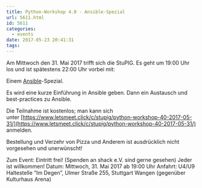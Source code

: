 ```yaml
---
title: Python-Workshop 4.0 - Ansible-Spezial
url: 5611.html
id: 5611
categories:
  - events
date: 2017-05-23 20:41:31
tags:
---
```


Am Mittwoch den 31\. Mai 2017 trifft sich die StuPIG. Es geht um 19:00 Uhr los und ist spätestens 22:00 Uhr vorbei mit:

Einem [Ansible](https://www.ansible.com/)-Spezial.

Es wird eine kurze Einführung in Ansible geben. Dann ein Austausch und best-practices zu Ansible.

Die Teilnahme ist kostenlos; man kann sich unter [https://www.letsmeet.click/c/stupig/python-workshop-40-2017-05-31/](https://www.letsmeet.click/c/stupig/python-workshop-40-2017-05-31/) anmelden.

Bestellung und Verzehr von Pizza und Anderem ist ausdrücklich nicht vorgesehen und unerwünscht!

Zum Event:
Eintritt frei! (Spenden an shack e.V. sind gerne gesehen) Jeder ist willkommen!
Datum: Mittwoch, 31\. Mai 2017 ab 19:00 Uhr
Anfahrt: U4/U9 Haltestelle “Im Degen”, Ulmer Straße 255, Stuttgart Wangen (gegenüber Kulturhaus Arena)